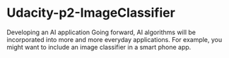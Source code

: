 # Udacity-p2-ImageClassifier
Developing an AI application Going forward, AI algorithms will be incorporated into more and more everyday applications. For example, you might want to include an image classifier in a smart phone app. 
